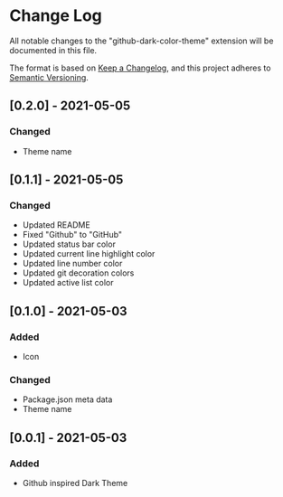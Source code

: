 # Change Log

All notable changes to the "github-dark-color-theme" extension will be documented in this file.

The format is based on [Keep a Changelog](https://keepachangelog.com/en/1.0.0/),
and this project adheres to [Semantic Versioning](https://semver.org/spec/v2.0.0.html).

## [0.2.0] - 2021-05-05
### Changed
- Theme name

## [0.1.1] - 2021-05-05
### Changed
- Updated README
- Fixed "Github" to "GitHub"
- Updated status bar color
- Updated current line highlight color
- Updated line number color
- Updated git decoration colors
- Updated active list color

## [0.1.0] - 2021-05-03
### Added
- Icon
### Changed
- Package.json meta data
- Theme name


## [0.0.1] - 2021-05-03
### Added
- Github inspired Dark Theme
